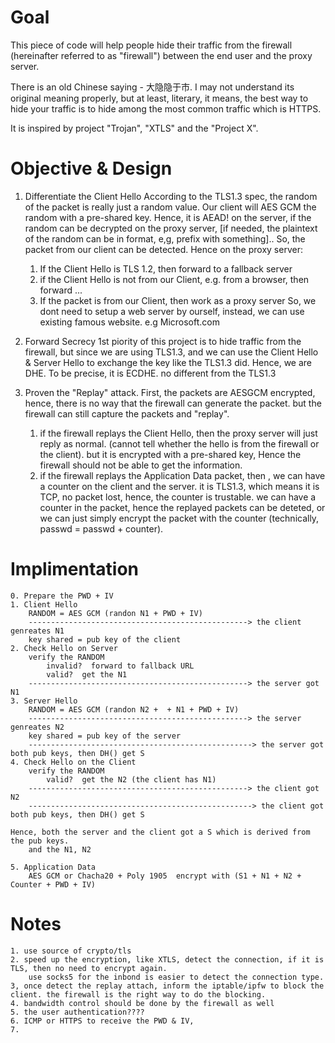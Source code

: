 # Goal
This piece of code will help people hide their traffic from the firewall (hereinafter referred to as "firewall") between the end user and the proxy server.

There is an old Chinese saying - 大隐隐于市. I may not understand its original meaning properly, but at least, literary, it means, the best way to hide your traffic is to hide among the most common traffic which is HTTPS. 

It is inspired by project "Trojan", "XTLS" and the "Project X".

# Objective & Design
1. Differentiate the Client Hello
According to the TLS1.3 spec, the random of the packet is really just a random value. Our client will AES GCM the random with a pre-shared key. Hence, it is AEAD! on the server, if the random can be decrypted on the proxy server, [if needed, the plaintext of the random can be in format, e,g, prefix with something].. So, the packet from our client can be detected. Hence on the proxy server:
    1. If the Client Hello is TLS 1.2, then forward to a fallback server
    2. if the Client Hello is not from our Client, e.g. from a browser, then forward ...
    3. If the packet is from our Client, then work as a proxy server
So, we dont need to setup a web server by ourself, instead, we can use existing famous website. e.g Microsoft.com

2. Forward Secrecy
1st piority of this project is to hide traffic from the firewall, but since we are using TLS1.3, and we can use the Client Hello & Server Hello to exchange the key like the TLS1.3 did. Hence, we are DHE. To be precise, it is ECDHE. no different from the TLS1.3

3. Proven the "Replay" attack.
First, the packets are AESGCM encrypted, hence, there is no way that the firewall can generate the packet. but the firewall can still capture the packets and "replay".
    1. if the firewall replays the Client Hello, then the proxy server will just reply as normal. (cannot tell whether the hello is from the firewall or the client). but it is encrypted with a pre-shared key, Hence the firewall should not be able to get the information.
    2. if the firewall replays the Application Data packet, then , we can have a counter on the client and the server. it is TLS1.3, which means it is TCP, no packet lost, hence, the counter is trustable. we can have a counter in the packet, hence the replayed packets can be deteted, or we can just simply encrypt the packet with the counter (technically, passwd = passwd + counter).
# Implimentation
    0. Prepare the PWD + IV
    1. Client Hello
        RANDOM = AES GCM (randon N1 + PWD + IV)
        -------------------------------------------------> the client genreates N1
        key shared = pub key of the client
    2. Check Hello on Server
        verify the RANDOM
            invalid?  forward to fallback URL
            valid?  get the N1
        -------------------------------------------------> the server got N1
    3. Server Hello
        RANDOM = AES GCM (randon N2 +  + N1 + PWD + IV)
        -------------------------------------------------> the server genreates N2
        key shared = pub key of the server
        --------------------------------------------------> the server got both pub keys, then DH() get S
    4. Check Hello on the Client
        verify the RANDOM
            valid?  get the N2 (the client has N1)
        -------------------------------------------------> the client got N2
        --------------------------------------------------> the client got both pub keys, then DH() get S
    
    Hence, both the server and the client got a S which is derived from the pub keys.
        and the N1, N2
    
    5. Application Data
        AES GCM or Chacha20 + Poly 1905  encrypt with (S1 + N1 + N2 + Counter + PWD + IV)
 
# Notes
    1. use source of crypto/tls
    2. speed up the encryption, like XTLS, detect the connection, if it is TLS, then no need to encrypt again.
        use socks5 for the inbond is easier to detect the connection type.
    3, once detect the replay attach, inform the iptable/ipfw to block the client. the firewall is the right way to do the blocking.
    4. bandwidth control should be done by the firewall as well
    5. the user authentication????
    6. ICMP or HTTPS to receive the PWD & IV,
    7.
    
    
    